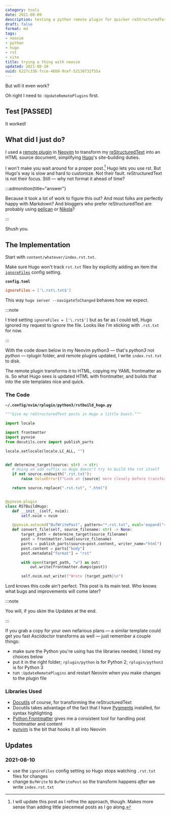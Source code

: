 ```yaml
---
category: tools
date: 2021-08-09
description: testing a python remote plugin for quicker reStructuredText in Hugo
draft: false
format: md
tags:
- neovim
- python
- hugo
- rst
- site
title: trying a thing with neovim
updated: 2021-08-10
uuid: 6227c336-fcce-46b9-9cef-52130732f55a
---
```


But will it even work?

Oh right I need to `:UpdateRemotePlugins` first.

## Test [PASSED]

It worked!

## What did I just do?

I used a [remote plugin][remote-plugin] in [Neovim][neovim] to transform my
[reStructuredText][rst] into an HTML source document, simplifying
[Hugo][hugo]'s site-building duties.

I won't make you wait around for a proper post.[^1] Hugo lets you use rst.  But
Hugo's way is slow and hard to customize. Not their fault. reStructuredText is
not their focus. Still — why not format it ahead of time?

:::admonition{title="answer"}

Because it took a lot of work to figure this out? And most folks are
perfectly happy with Markdown? And bloggers who prefer reStructuredText are
probably using [pelican][pelican] or [Nikola][nikola]?

:::

Shush you.

## The Implementation

Start with `content/whatever/index.rst.txt`.

Make sure Hugo won't track `rst.txt` files by explicitly adding an item the
[`ignoreFiles`][ignore-files] config setting.

**`config.toml`**

``` toml
ignoreFiles = ['\.rst\.txt$']
```

This way `hugo server --navigateToChanged` behaves how we expect.

:::note

I tried setting `ignoreFiles = ['\.rst$']` but as far as I could tell, Hugo
ignored my request to ignore the file. Looks like I'm sticking with `.rst.txt`
for now.

:::

With the code down below in my Neovim python3 — that's *python3* not *python* —
rplugin folder, and remote plugins updated, I write `index.rst.txt` to disk.

The remote plugin transforms it to HTML, copying my YAML frontmatter as is.  So
what Hugo sees is updated HTML with frontmatter, and builds that into the site
templates nice and quick.

### The Code

**`~/.config/nvim/rplugin/python3/rstbuild_hugo.py`**

``` python
"""Give my reStructuredText posts in Hugo a little boost."""

import locale

import frontmatter
import pynvim
from docutils.core import publish_parts

locale.setlocale(locale.LC_ALL, "")


def determine_target(source: str) -> str:
   # Using an odd suffix so Hugo doesn't try to build the rst itself
   if not source.endswith(".rst.txt"):
       raise ValueError(f"Look at {source} more closely before transforming it.")

   return source.replace(".rst.txt", ".html")


@pynvim.plugin
class RSTBuildHugo:
   def __init__(self, nvim):
       self.nvim = nvim

   @pynvim.autocmd("BufWritePost", pattern="*.rst.txt", eval='expand("<afile>")')
   def convert_file(self, source_filename: str) -> None:
       target_path = determine_target(source_filename)
       post = frontmatter.load(source_filename)
       parts = publish_parts(source=post.content, writer_name="html")
       post.content = parts["body"]
       post.metadata["format"] = "rst"

       with open(target_path, "w") as out:
           out.write(frontmatter.dumps(post))

       self.nvim.out_write(f"Wrote {target_path}\n")
```

Lord knows this code ain't perfect. This post is its main test. Who knows what
bugs and improvements will come later?

:::note

You will, if you skim the Updates at the end.

:::

If you grab a copy for your own nefarious plans — a similar template could get
you fast Asciidoctor transforms as well — just remember a couple things:

- make sure the Python you're using has the libraries needed; I listed my choices below
- put it in the right folder; `rplugin/python` is for Python 2; `rplugin/python3` is for Python 3
- run `:UpdateRemotePlugins` and restart Neovim when you make changes to the plugin file

### Libraries Used

- [Docutils][docutils] of course, for transforming the reStructuredText
- Docutils takes advantage of the fact that I have [Pygments][pygments] installed, for syntax highlighting
- [Python Frontmatter][python-frontmatter] gives me a consistent tool for handling post frontmatter and content
- [pynvim][] is the bit that hooks it all into Neovim

## Updates

### 2021-08-10

- use the `ignoreFiles` config setting so Hugo stops watching `.rst.txt` files for changes
- change `BufWrite` to `BufWritePost` so the transform happens *after* we write `index.rst.txt`

[^1]: I will update this post as I refine the approach, though. Makes more
  sense than adding little piecemeal posts as I go along.

[neovim]: http://neovim.io/
[remote-plugin]: https://neovim.io/doc/user/remote_plugin.html
[rst]: /tags/rst
[hugo]: https://gohugo.io
[pelican]: https://blog.getpelican.com/
[nikola]: https://getnikola.com/
[ignore-files]: https://gohugo.io/getting-started/configuration/#ignore-content-and-data-files-when-rendering
[docutils]: https://docutils.sourceforge.io/
[pygments]: https://pygments.org/
[python-frontmatter]: https://python-frontmatter.readthedocs.io/en/latest/index.html
[pynvim]: https://pynvim.readthedocs.io/en/latest/